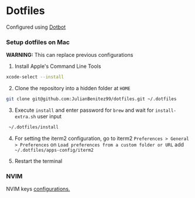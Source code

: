 # Dotfiles

Configured using [Dotbot](https://github.com/anishathalye/dotbot)

### Setup dotfiles on Mac

**WARNING:** This can replace previous configurations

1. Install Apple's Command Line Tools
```bash
xcode-select --install
```

2. Clone the repository into a hidden folder at `HOME`
```bash
git clone git@github.com:JulianBenitez99/dotfiles.git ~/.dotfiles
```

3. Execute `install` and enter password for `brew` and wait for `install-extra.sh` user input
```bash
 ~/.dotfiles/install
```

4. For setting the iterm2 configuration, go to iterm2 `Preferences > General > Preferences` on
`Load preferences from a custom folder or URL` add `~/.dotfiles/apps-config/iterm2`

5. Restart the terminal

### NVIM

NVIM keys [configurations.](./config/nvim/README.md)

